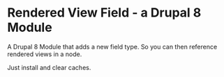 # Rendered View Field - a Drupal 8 Module

A Drupal 8 Module that adds a new field type. So you can then reference rendered views in a node.

Just install and clear caches.


